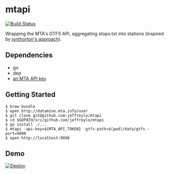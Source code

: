 # mtapi

[![Build
Status](https://travis-ci.org/jeffreylo/mtapi.svg?branch=master)](https://travis-ci.org/jeffreylo/mtapi)

Wrapping the MTA's GTFS API, aggregating stops.txt into stations (inspired by
[jonthorton's approach](https://github.com/jonthornton/MTAPI)).

## Dependencies

- go
- dep
- [an MTA API key](http://datamine.mta.info/user)

## Getting Started

```
$ brew bundle
$ open http://datamine.mta.info/user
$ git clone git@github.com:jeffreylo/mtapi
$ cd $GOPATH/src/github.com/jeffreylo/mtapi
$ go install ./...
$ mtapi -api-key=${MTA_API_TOKEN} -gtfs-path=$(pwd)/data/gtfs -port=9090
$ open http://localhost:9090
```

## Demo

[![Deploy](https://www.herokucdn.com/deploy/button.png)](https://heroku.com/deploy)
